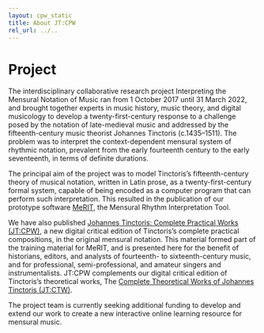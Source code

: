 ```yaml
---
layout: cpw_static
title: About JT:CPW
rel_url: ../..
---
```


# Project

The interdisciplinary collaborative research project Interpreting the Mensural Notation of Music ran from 1 October 2017 until 31 March 2022, and brought together experts in music history, music theory, and digital musicology to develop a twenty-first-century response to a challenge posed by the notation of late-medieval music and addressed by the fifteenth-century music theorist Johannes Tinctoris (c.1435–1511). The problem was to interpret the context-dependent mensural system of rhythmic notation, prevalent from the early fourteenth century to the early seventeenth, in terms of definite durations.

The principal aim of the project was to model Tinctoris’s fifteenth-century theory of musical notation, written in Latin prose, as a twenty-first-century formal system, capable of being encoded as a computer program that can perform such interpretation. This resulted in the publication of our prototype software [MeRIT](https://interpreter.earlymusictheory.org/), the Mensural Rhythm Interpretation Tool.

We have also published [Johannes Tinctoris: Complete Practical Works (JT:CPW)](https://earlymusictheory.org/Tinctoris/Music/), a new digital critical edition of Tinctoris’s complete practical compositions, in the original mensural notation. This material formed part of the training material for MeRIT, and is presented here for the benefit of historians, editors, and analysts of fourteenth- to sixteenth-century music, and for professional, semi-professional, and amateur singers and instrumentalists. JT:CPW complements our digital critical edition of Tinctoris’s theoretical works, The [Complete Theoretical Works of Johannes Tinctoris (JT:CTW)](https://earlymusictheory.org/Tinctoris/texts/).

The project team is currently seeking additional funding to develop and extend our work to create a
new interactive online learning resource for mensural music.
